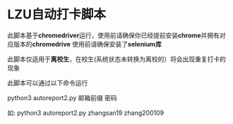 # LZU自动打卡脚本

此脚本基于**chromedriver**运行，使用前请确保你已经提前安装**chrome**并拥有对应版本的**chromedrive**
使用前请确保安装了**selenium库**

此脚本仅适用于**离校生**，在校生(系统状态未转换为离校的）将会出现重复打卡的现象

此脚本可以通过以下命令运行

python3 autoreport2.py 邮箱前缀 密码

如:
python3 autoreport2.py zhangsan19 zhang200109
